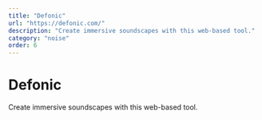 ```yaml
---
title: "Defonic"
url: "https://defonic.com/"
description: "Create immersive soundscapes with this web-based tool."
category: "noise"
order: 6
---
```


# Defonic

Create immersive soundscapes with this web-based tool.
